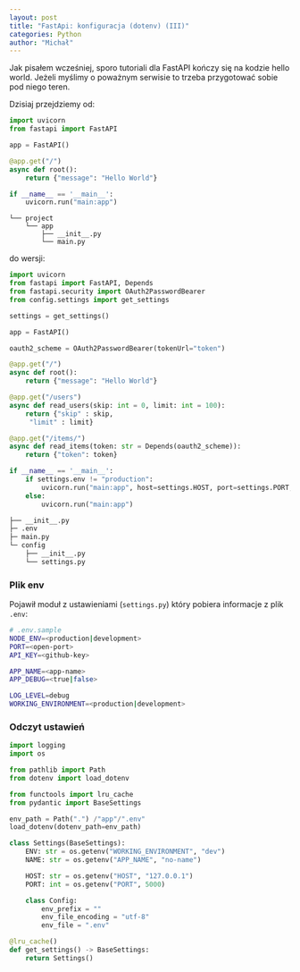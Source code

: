 ```yaml
---
layout: post
title: "FastApi: konfiguracja (dotenv) (III)"
categories: Python
author: "Michał"
---
```


Jak pisałem wcześniej, sporo tutoriali dla FastAPI kończy się na kodzie hello world. Jeżeli myślimy o poważnym serwisie to trzeba przygotować sobie pod niego teren.

Dzisiaj przejdziemy od:

````python
import uvicorn
from fastapi import FastAPI

app = FastAPI()

@app.get("/")
async def root():
    return {"message": "Hello World"}

if __name__ == '__main__':
    uvicorn.run("main:app")
````

```
└── project
    └── app
        ├── __init__.py
        └── main.py
```

do wersji:

```python
import uvicorn
from fastapi import FastAPI, Depends
from fastapi.security import OAuth2PasswordBearer
from config.settings import get_settings

settings = get_settings()

app = FastAPI()

oauth2_scheme = OAuth2PasswordBearer(tokenUrl="token")

@app.get("/")
async def root():
    return {"message": "Hello World"}

@app.get("/users")
async def read_users(skip: int = 0, limit: int = 100):
    return {"skip" : skip,
     "limit" : limit}

@app.get("/items/")
async def read_items(token: str = Depends(oauth2_scheme)):
    return {"token": token}

if __name__ == '__main__':
    if settings.env != "production":
        uvicorn.run("main:app", host=settings.HOST, port=settings.PORT, reload=True, debug=True)
    else:
        uvicorn.run("main:app")
```

```bash
├── __init__.py
├─ .env
├─ main.py
└─ config
    ├── __init__.py
    └── settings.py
```

### Plik env

Pojawił moduł z ustawieniami (`settings.py`) który pobiera informacje z plik `.env`:

```bash
# .env.sample
NODE_ENV=<production|development>
PORT=<open-port>
API_KEY=<github-key>

APP_NAME=<app-name>
APP_DEBUG=<true|false>

LOG_LEVEL=debug
WORKING_ENVIRONMENT=<production|development>
```

### Odczyt ustawień

```python
import logging
import os

from pathlib import Path
from dotenv import load_dotenv

from functools import lru_cache
from pydantic import BaseSettings

env_path = Path(".") /"app"/".env"
load_dotenv(dotenv_path=env_path)

class Settings(BaseSettings):
    ENV: str = os.getenv("WORKING_ENVIRONMENT", "dev")
    NAME: str = os.getenv("APP_NAME", "no-name")

    HOST: str = os.getenv("HOST", "127.0.0.1")
    PORT: int = os.getenv("PORT", 5000)

    class Config:
        env_prefix = ""
        env_file_encoding = "utf-8"
        env_file = ".env"

@lru_cache()
def get_settings() -> BaseSettings:
    return Settings()
```
